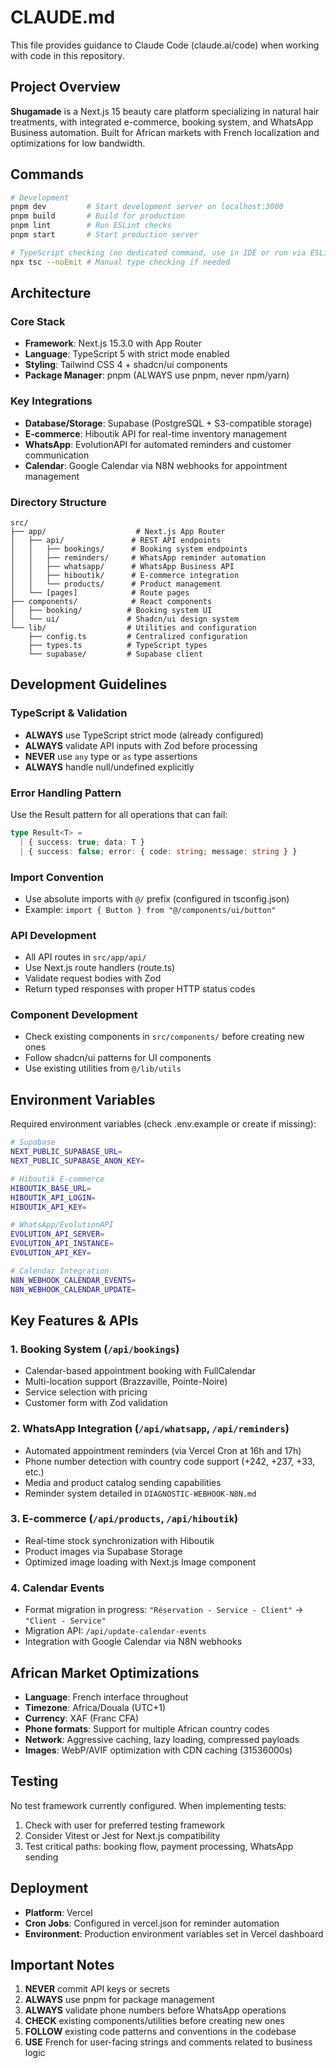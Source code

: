 # CLAUDE.md

This file provides guidance to Claude Code (claude.ai/code) when working with code in this repository.

## Project Overview

**Shugamade** is a Next.js 15 beauty care platform specializing in natural hair treatments, with integrated e-commerce, booking system, and WhatsApp Business automation. Built for African markets with French localization and optimizations for low bandwidth.

## Commands

```bash
# Development
pnpm dev         # Start development server on localhost:3000
pnpm build       # Build for production
pnpm lint        # Run ESLint checks
pnpm start       # Start production server

# TypeScript checking (no dedicated command, use in IDE or run via ESLint)
npx tsc --noEmit # Manual type checking if needed
```

## Architecture

### Core Stack
- **Framework**: Next.js 15.3.0 with App Router
- **Language**: TypeScript 5 with strict mode enabled
- **Styling**: Tailwind CSS 4 + shadcn/ui components
- **Package Manager**: pnpm (ALWAYS use pnpm, never npm/yarn)

### Key Integrations
- **Database/Storage**: Supabase (PostgreSQL + S3-compatible storage)
- **E-commerce**: Hiboutik API for real-time inventory management
- **WhatsApp**: EvolutionAPI for automated reminders and customer communication
- **Calendar**: Google Calendar via N8N webhooks for appointment management

### Directory Structure
```
src/
├── app/                    # Next.js App Router
│   ├── api/               # REST API endpoints
│   │   ├── bookings/      # Booking system endpoints
│   │   ├── reminders/     # WhatsApp reminder automation
│   │   ├── whatsapp/      # WhatsApp Business API
│   │   ├── hiboutik/      # E-commerce integration
│   │   └── products/      # Product management
│   └── [pages]            # Route pages
├── components/            # React components
│   ├── booking/          # Booking system UI
│   └── ui/               # Shadcn/ui design system
└── lib/                  # Utilities and configuration
    ├── config.ts         # Centralized configuration
    ├── types.ts          # TypeScript types
    └── supabase/         # Supabase client
```

## Development Guidelines

### TypeScript & Validation
- **ALWAYS** use TypeScript strict mode (already configured)
- **ALWAYS** validate API inputs with Zod before processing
- **NEVER** use `any` type or `as` type assertions
- **ALWAYS** handle null/undefined explicitly

### Error Handling Pattern
Use the Result<T> pattern for all operations that can fail:
```typescript
type Result<T> = 
  | { success: true; data: T }
  | { success: false; error: { code: string; message: string } }
```

### Import Convention
- Use absolute imports with `@/` prefix (configured in tsconfig.json)
- Example: `import { Button } from "@/components/ui/button"`

### API Development
- All API routes in `src/app/api/`
- Use Next.js route handlers (route.ts)
- Validate request bodies with Zod
- Return typed responses with proper HTTP status codes

### Component Development
- Check existing components in `src/components/` before creating new ones
- Follow shadcn/ui patterns for UI components
- Use existing utilities from `@/lib/utils`

## Environment Variables

Required environment variables (check .env.example or create if missing):
```bash
# Supabase
NEXT_PUBLIC_SUPABASE_URL=
NEXT_PUBLIC_SUPABASE_ANON_KEY=

# Hiboutik E-commerce
HIBOUTIK_BASE_URL=
HIBOUTIK_API_LOGIN=
HIBOUTIK_API_KEY=

# WhatsApp/EvolutionAPI
EVOLUTION_API_SERVER=
EVOLUTION_API_INSTANCE=
EVOLUTION_API_KEY=

# Calendar Integration
N8N_WEBHOOK_CALENDAR_EVENTS=
N8N_WEBHOOK_CALENDAR_UPDATE=
```

## Key Features & APIs

### 1. Booking System (`/api/bookings`)
- Calendar-based appointment booking with FullCalendar
- Multi-location support (Brazzaville, Pointe-Noire)
- Service selection with pricing
- Customer form with Zod validation

### 2. WhatsApp Integration (`/api/whatsapp`, `/api/reminders`)
- Automated appointment reminders (via Vercel Cron at 16h and 17h)
- Phone number detection with country code support (+242, +237, +33, etc.)
- Media and product catalog sending capabilities
- Reminder system detailed in `DIAGNOSTIC-WEBHOOK-N8N.md`

### 3. E-commerce (`/api/products`, `/api/hiboutik`)
- Real-time stock synchronization with Hiboutik
- Product images via Supabase Storage
- Optimized image loading with Next.js Image component

### 4. Calendar Events
- Format migration in progress: `"Réservation - Service - Client"` → `"Client - Service"`
- Migration API: `/api/update-calendar-events`
- Integration with Google Calendar via N8N webhooks

## African Market Optimizations

- **Language**: French interface throughout
- **Timezone**: Africa/Douala (UTC+1)
- **Currency**: XAF (Franc CFA)
- **Phone formats**: Support for multiple African country codes
- **Network**: Aggressive caching, lazy loading, compressed payloads
- **Images**: WebP/AVIF optimization with CDN caching (31536000s)

## Testing

No test framework currently configured. When implementing tests:
1. Check with user for preferred testing framework
2. Consider Vitest or Jest for Next.js compatibility
3. Test critical paths: booking flow, payment processing, WhatsApp sending

## Deployment

- **Platform**: Vercel
- **Cron Jobs**: Configured in vercel.json for reminder automation
- **Environment**: Production environment variables set in Vercel dashboard

## Important Notes

1. **NEVER** commit API keys or secrets
2. **ALWAYS** use pnpm for package management
3. **ALWAYS** validate phone numbers before WhatsApp operations
4. **CHECK** existing components/utilities before creating new ones
5. **FOLLOW** existing code patterns and conventions in the codebase
6. **USE** French for user-facing strings and comments related to business logic